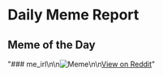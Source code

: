 # Daily Meme Report

## Meme of the Day
"### me_irl\n\n![Meme](https://i.redd.it/opb9docvllqe1.png)\n\n[View on Reddit](https://redd.it/1jilxp3)"
